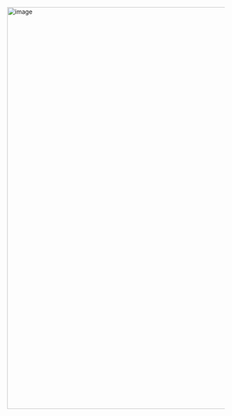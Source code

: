 <img width="1702" height="932" alt="image" src="https://github.com/user-attachments/assets/b6e562c7-8fd3-481c-aedb-4c2b9f2c9e26" />
